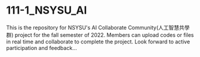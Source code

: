 # 111-1_NSYSU_AI
This is the repository for NSYSU's AI Collaborate Community(人工智慧共學群) project for the fall semester of 2022.
Members can upload codes or files in real time and collaborate to complete the project.
Look forward to active participation and feedback...
